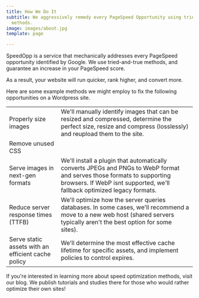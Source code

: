 ```yaml
---
title: How We Do It
subtitle: We aggressively remedy every PageSpeed Opportunity using tried-and-true
  methods.
image: images/about.jpg
template: page

---
```

SpeedOpp is a service that mechanically addresses every PageSpeed opportunity identified by Google. We use tried-and-true methods, and guarantee an increase in your PageSpeed score.

As a result, your website will run quicker, rank higher, and convert more.

Here are some example methods we might employ to fix the following opportunities on a Wordpress site.

<table>
 <tbody>
 <tr>
 <td>Properly size images</td>
 <td>We'll manually identify images that can be resized and compressed, determine the perfect size, resize and compress (losslessly) and reupload them to the site.</td>
 </tr>
 <tr>
 <td>Remove unused CSS</td>
 </tr>
 <tr>
 <td>Serve images in next-gen formats</td>
 <td>We'll install a plugin that automatically converts JPEGs and PNGs to WebP format and serves those formats to supporting browsers. If WebP isnt supported, we'll fallback optimized legacy formats.</td>
 </tr>
 <tr>
 <td>Reduce server response times (TTFB)</td>
 <td>We'll optimize how the server queries databases. In some cases, we'll recommend a move to a new web host (shared servers typically aren't the best option for some sites).</td>
 </tr>
 <tr>
 <td>Serve static assets with an efficient cache policy</td>
 <td>We'll determine the most effective cache lifetime for specific assets, and implement policies to control expires.</td>
 </tr>
 </tbody>
</table>

If you're interested in learning more about speed optimization methods, visit our blog. We publish tutorials and studies there for those who would rather optimize their own sites!